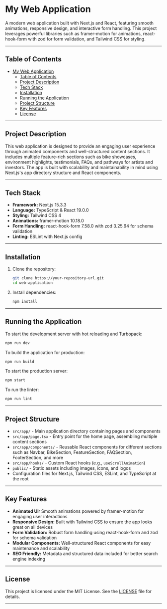 # My Web Application

A modern web application built with Next.js and React, featuring smooth animations, responsive design, and interactive form handling. This project leverages powerful libraries such as framer-motion for animations, react-hook-form with zod for form validation, and Tailwind CSS for styling.

---

## Table of Contents

- [My Web Application](#my-web-application)
  - [Table of Contents](#table-of-contents)
  - [Project Description](#project-description)
  - [Tech Stack](#tech-stack)
  - [Installation](#installation)
  - [Running the Application](#running-the-application)
  - [Project Structure](#project-structure)
  - [Key Features](#key-features)
  - [License](#license)

---

## Project Description

This web application is designed to provide an engaging user experience through animated components and well-structured content sections. It includes multiple feature-rich sections such as bike showcases, environment highlights, testimonials, FAQs, and pathways for artists and investors. The app is built with scalability and maintainability in mind using Next.js's app directory structure and React components.

---

## Tech Stack

- **Framework:** Next.js 15.3.3  
- **Language:** TypeScript & React 19.0.0  
- **Styling:** Tailwind CSS 4  
- **Animations:** framer-motion 10.18.0  
- **Form Handling:** react-hook-form 7.58.0 with zod 3.25.64 for schema validation  
- **Linting:** ESLint with Next.js config  

---

## Installation

1. Clone the repository:

   ```bash
   git clone https://your-repository-url.git
   cd web-application
   ```

2. Install dependencies:

   ```bash
   npm install
   ```

---

## Running the Application

To start the development server with hot reloading and Turbopack:

```bash
npm run dev
```

To build the application for production:

```bash
npm run build
```

To start the production server:

```bash
npm start
```

To run the linter:

```bash
npm run lint
```

---

## Project Structure

- `src/app/` - Main application directory containing pages and components  
- `src/app/page.tsx` - Entry point for the home page, assembling multiple content sections  
- `src/app/components/` - Reusable React components for different sections such as Navbar, BikeSection, FeatureSection, FAQSection, FooterSection, and more  
- `src/app/hooks/` - Custom React hooks (e.g., `useScrollAnimation`)  
- `public/` - Static assets including images, icons, and logos  
- Configuration files for Next.js, Tailwind CSS, ESLint, and TypeScript at the root  

---

## Key Features

- **Animated UI:** Smooth animations powered by framer-motion for engaging user interactions  
- **Responsive Design:** Built with Tailwind CSS to ensure the app looks great on all devices  
- **Form Validation:** Robust form handling using react-hook-form and zod for schema validation  
- **Modular Components:** Well-structured React components for easy maintenance and scalability  
- **SEO Friendly:** Metadata and structured data included for better search engine indexing  

---

## License

This project is licensed under the MIT License. See the [LICENSE](LICENSE) file for details.

---